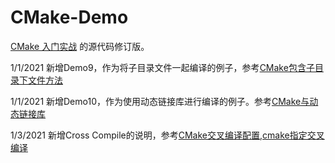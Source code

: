 CMake-Demo
=====

[CMake 入门实战](https://hahack.com/codes/cmake) 的源代码修订版。

1/1/2021 新增Demo9，作为将子目录文件一起编译的例子，参考[CMake包含子目录下文件方法](https://www.cnblogs.com/areful/p/12170321.html)

1/1/2021 新增Demo10，作为使用动态链接库进行编译的例子。参考[CMake与动态链接库](https://my.oschina.net/yushulx/blog/1573312)

1/3/2021 新增Cross Compile的说明，参考[CMake交叉编译配置](https://www.cnblogs.com/rickyk/p/3875334.html),[cmake指定交叉编译](https://blog.csdn.net/qq_16149777/article/details/87361156)